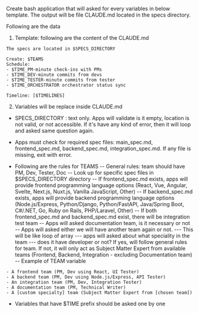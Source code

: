 Create bash application that will asked for every variables in below template.
The output will be file CLAUDE.md located in the specs directory.

Following are the data
1. Template: following are the content of the CLAUDE.md
```
The specs are located in $SPECS_DIRECTORY

Create: $TEAMS
Schedule:
- $TIME_PM-minute check-ins with PMs
- $TIME_DEV-minute commits from devs
- $TIME_TESTER-minute commits from tester
- $TIME_ORCHESTRATOR orchestrator status sync

Timeline: [$TIMELINES]
```

2. Variables will be replace inside CLAUDE.md
- SPECS_DIRECTORY : text only. Apps will validate is it empty, location is not valid, or not accessible. If it's have any kind of error, then it will loop and asked same question again. 
- Apps must check for required spec files: main_spec.md, frontend_spec.md, backend_spec.md, integration_spec.md. If any file is missing, exit with error.

- Following are the rules for TEAMS
-- General rules: team should have PM, Dev, Tester, Doc
-- Look up for specific spec files in $SPECS_DIRECTORY directory
-- If frontend_spec.md exists, apps will provide frontend programming language options (React, Vue, Angular, Svelte, Next.js, Nuxt.js, Vanilla JavaScript, Other)
-- If backend_spec.md exists, apps will provide backend programming language options (Node.js/Express, Python/Django, Python/FastAPI, Java/Spring Boot, C#/.NET, Go, Ruby on Rails, PHP/Laravel, Other)
-- If both frontend_spec.md and backend_spec.md exist, there will be integration test team
-- Apps will asked documentation team, is it necessary or not
-- Apps will asked either we will have another team again or not. 
--- This will be like loop of array 
--- apps will asked about what speciality in the team
--- does it have developer or not? If yes, will follow general rules for team. If not, it will only act as Subject Matter Expert from available teams (Frontend, Backend, Integration - excluding Documentation team)
-- Example of TEAM variable

```
- A frontend team (PM, Dev using React, UI Tester)
- A backend team (PM, Dev using Node.js/Express, API Tester)
- An integration team (PM, Dev, Integration Tester)
- A documentation team (PM, Technical Writer)
- A [custom specialty] team (Subject Matter Expert from [chosen team])
```

- Variables that have $TIME prefix should be asked one by one